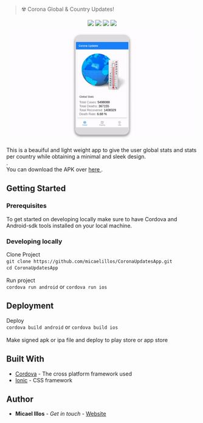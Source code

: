 > ☢️ Corona Global & Country Updates!

<p align=center>
  <img src="https://img.shields.io/badge/License-MIT-yellow.svg">
<img src="https://img.shields.io/badge/License-Apache%202.0-blue.svg">
  <img src="https://img.shields.io/badge/Corona-App-brightgreen">
   <img src="https://img.shields.io/badge/Apache-Cordova-red">
</p>


<p align=center>
    <img src="example.gif">
</p>

This is a beauiful and light weight app to give the user global stats and stats per country while obtaining a minimal and sleek design. 
<br>
.
    <br>
 You can download the APK over 
<a href="https://covidapp.micaelil.com/cvoidapp.apk" download="cvoidapp">
 here
</a>
.
<br>
## Getting Started
### Prerequisites
To get started on developing locally make sure to have Cordova and Android-sdk tools installed on your local machine.
### Developing locally
Clone Project
<br>
`git clone https://github.com/micaelillos/CoronaUpdatesApp.git`
<br>
`cd CoronaUpdatesApp`
<br>
<br>
Run project
<br>
`cordova run android` or `cordova run ios`
## Deployment
Deploy
<br>
`cordova build android` or `cordova build ios`
<br>
<br>
Make signed apk or ipa file and deploy to play store  or app store

## Built With
* [Cordova](https://cordova.apache.org/) - The cross platform framework used
* [Ionic](https://ionicframework.com/docs/) - CSS framework

## Author
* **Micael Illos** - *Get in touch* - <a href="https://micaelil.com"> Website </a>
